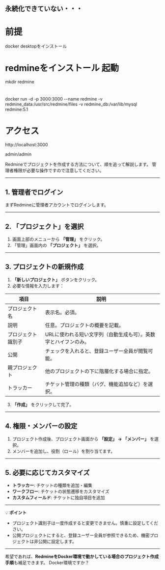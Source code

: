 ## 永続化できていない・・・

# 前提
docker desktopをインストール

# redmineをインストール 起動
mkdir redmine

#
docker run -d -p 3000:3000 --name redmine -v redmine_data:/usr/src/redmine/files -v redmine_db:/var/lib/mysql redmine:5.1
  
# アクセス
http://localhost:3000

admin/admin



Redmineでプロジェクトを作成する方法について、順を追って解説します。
管理者権限が必要な操作ですので注意してください。

---

## 1. 管理者でログイン

まずRedmineに管理者アカウントでログインします。

---

## 2. 「プロジェクト」を選択

1. 画面上部のメニューから **「管理」** をクリック。
2. 「管理」画面内の **「プロジェクト」** を選択。

---

## 3. プロジェクトの新規作成

1. **「新しいプロジェクト」** ボタンをクリック。
2. 必要な情報を入力します：

| 項目        | 説明                                |
| --------- | --------------------------------- |
| プロジェクト名   | 表示名。必須。                           |
| 説明        | 任意。プロジェクトの概要を記載。                  |
| プロジェクト識別子 | URLに使われる短い文字列（自動生成も可）。英数字とハイフンのみ。 |
| 公開        | チェックを入れると、登録ユーザー全員が閲覧可能。          |
| 親プロジェクト   | 他のプロジェクトの下に階層化する場合に指定。            |
| トラッカー     | チケット管理の種類（バグ、機能追加など）を選択。          |

3. **「作成」** をクリックして完了。

---

## 4. 権限・メンバーの設定

1. プロジェクト作成後、プロジェクト画面から **「設定」 → 「メンバー」** を選択。
2. メンバーを追加し、役割（ロール）を割り当てます。

---

## 5. 必要に応じてカスタマイズ

* **トラッカー**: チケットの種類を追加・編集
* **ワークフロー**: チケットの状態遷移をカスタマイズ
* **カスタムフィールド**: チケットに独自項目を追加

---

💡 **ポイント**

* プロジェクト識別子は一度作成すると変更できません。慎重に設定してください。
* 公開プロジェクトにすると、登録ユーザー全員が参照できるため、機密プロジェクトは非公開に設定します。

---

希望であれば、**RedmineをDocker環境で動かしている場合のプロジェクト作成手順**も補足できます。
Docker環境ですか？
